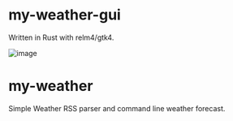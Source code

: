 # my-weather-gui
Written in Rust with relm4/gtk4.

![image](https://user-images.githubusercontent.com/33698065/211179069-504c5e81-f59b-4226-afdf-100dc9c99bf3.png)

# my-weather
Simple Weather RSS parser and command line weather forecast.
